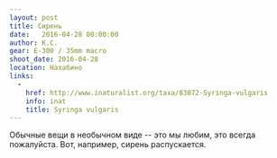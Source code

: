 ```yaml
---
layout: post
title: Сирень
date:   2016-04-28 00:00:00
author: К.С.
gear: E-300 / 35mm macro
shoot_date: 2016-04-28
location: Нахабино
links:
  -
    href: http://www.inaturalist.org/taxa/83072-Syringa-vulgaris
    info: inat
    title: Syringa vulgaris
---
```


Обычные вещи в необычном виде -- это мы любим, это всегда пожалуйста. Вот, например, сирень распускается.
